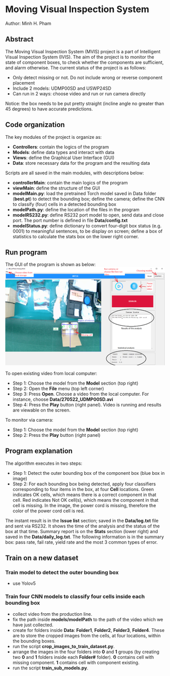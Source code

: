 # Moving Visual Inspection System
Author: Minh H. Pham

## Abstract 
The Moving Visual Inspection System (MVIS) project is a part of Intelligent Visual Inspection System (IVIS). The aim of the project is to monitor the state of component boxes, to check whether the components are sufficient, and alarm otherwise. The current status of the project is as follows:

* Only detect missing or not. Do not include wrong or reverse component placement
* Include 2 models: UDMP00SD and USWP24SD
* Can run in 2 ways: choose video and run or run camera directly

Notice: the box needs to be put pretty straight (incline angle no greater than 45 degrees) to have accurate predictions.

## Code organization
The key modules of the project is organize as:
* **Controllers**: contain the logics of the program
* **Models**: define data types and interact with data
* **Views**: define the Graphical User Interface (GUI)
* **Data**: store necessary data for the program and the resulting data

Scripts are all saved in the main modules, with descriptions below:
* **controllerMain**: contain the main logics of the program
* **viewMain**: define the structure of the GUI
* **modelMain.py**: load the pretrained Torch model saved in Data folder (**best.pt**) to detect the bounding box; define the camera; define the CNN to classify (four) cells in a detected bounding box
* **modelPath.py**: define the location of the files in the program
* **modelRS232.py**: define RS232 port model to open, send data and close port. The port number is defined in file **Data/config.txt**
* **modelStatus.py**: define dictionary to convert four-digit box status (e.g. 0001) to meaningful sentences, to be display on screen; define a box of statistics to calculate the stats box on the lower right corner.

## Run program
The GUI of the program is shown as below:
![alt text](https://github.com/PHM1605/MVIS/blob/main/images/app.png)

To open existing video from local computer:
* Step 1: Choose the model from the **Model** section (top right)
* Step 2: Open the **File** menu (top left corner)
* Step 3: Press **Open**. Choose a video from the local computer. For instance, choose **Data/270522_UDMP00SD.avi**
* Step 4: Press the **Play** button (right panel). Video is running and results are viewable on the screen. 

To monitor via camera:
* Step 1: Choose the model from the **Model** section (top right)
* Step 2: Press the **Play** button (right panel)

## Program explanation
The algorithm executes in two steps:
* Step 1: Detect the outer bounding box of the component box (blue box in image)
* Step 2: For each bounding box being detected, apply four classifiers corresponding to four items in the box, at four **Cell** locations. Green indicates OK cells, which means there is a correct component in that cell. Red indicates Not OK cell(s), which means the component in that cell is missing. In the image, the power cord is missing, therefore the color of the power cord cell is red.

The instant result is in the **Issue list** section; saved in the **Data/log.txt** file and sent via RS232. It shows the time of the analysis and the status of the box at that time. Summary report is on the **Stats** section (lower right) and saved in the **Data/daily_log.txt**. The following information is in the summary box: pass rate, fail rate, yield rate and the most 3 common types of error.

## Train on a new dataset
### Train model to detect the outer bounding box
* use Yolov5

### Train four CNN models to classify four cells inside each bounding box
* collect video from the production line.
* fix the path inside **models/modelPath** to the path of the video which we have just collected.
* create for folders inside **Data**: **Folder1**, **Folder2**, **Folder3**, **Folder4**. These are to store the cropped images from the cells, at four locations, within the bounding boxes. 
* run the script **crop_images_to_train_dataset.py**. 
* arrange the images in the four folders into **0** and **1** groups (by creating two **0** and **1** folders inside each **Folder#** folder). **0** contains cell with missing component. **1** contains cell with component existing. 
* run the script **train_sub_models.py**. 

